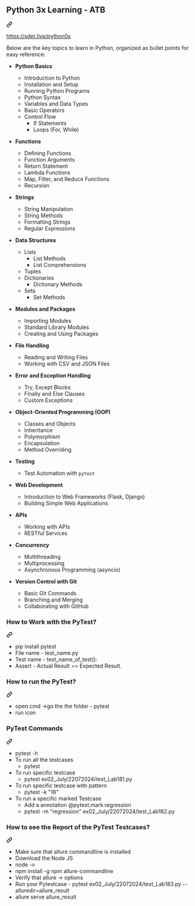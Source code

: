 <div class="Box-sc-g0xbh4-0 bJMeLZ js-snippet-clipboard-copy-unpositioned" data-hpc="true"><article class="markdown-body entry-content container-lg" itemprop="text"><div class="markdown-heading" dir="auto"><h1 tabindex="-1" class="heading-element" dir="auto">Python 3x Learning - ATB</h1><a id="user-content-python-3x-learning---atb" class="anchor" aria-label="Permalink: Python 3x Learning - ATB" href="#python-3x-learning---atb"><svg class="octicon octicon-link" viewBox="0 0 16 16" version="1.1" width="16" height="16" aria-hidden="true"><path d="m7.775 3.275 1.25-1.25a3.5 3.5 0 1 1 4.95 4.95l-2.5 2.5a3.5 3.5 0 0 1-4.95 0 .751.751 0 0 1 .018-1.042.751.751 0 0 1 1.042-.018 1.998 1.998 0 0 0 2.83 0l2.5-2.5a2.002 2.002 0 0 0-2.83-2.83l-1.25 1.25a.751.751 0 0 1-1.042-.018.751.751 0 0 1-.018-1.042Zm-4.69 9.64a1.998 1.998 0 0 0 2.83 0l1.25-1.25a.751.751 0 0 1 1.042.018.751.751 0 0 1 .018 1.042l-1.25 1.25a3.5 3.5 0 1 1-4.95-4.95l2.5-2.5a3.5 3.5 0 0 1 4.95 0 .751.751 0 0 1-.018 1.042.751.751 0 0 1-1.042.018 1.998 1.998 0 0 0-2.83 0l-2.5 2.5a1.998 1.998 0 0 0 0 2.83Z"></path></svg></a></div>
<p dir="auto"><a href="https://sdet.live/python0x" rel="nofollow">https://sdet.live/python0x</a></p>
<p dir="auto">Below are the key topics to learn in Python, organized as bullet points for easy reference:</p>
<ul dir="auto">
<li>
<p dir="auto"><strong>Python Basics</strong></p>
<ul dir="auto">
<li>Introduction to Python</li>
<li>Installation and Setup</li>
<li>Running Python Programs</li>
<li>Python Syntax</li>
<li>Variables and Data Types</li>
<li>Basic Operators</li>
<li>Control Flow
<ul dir="auto">
<li>If Statements</li>
<li>Loops (For, While)</li>
</ul>
</li>
</ul>
</li>
<li>
<p dir="auto"><strong>Functions</strong></p>
<ul dir="auto">
<li>Defining Functions</li>
<li>Function Arguments</li>
<li>Return Statement</li>
<li>Lambda Functions</li>
<li>Map, Filter, and Reduce Functions</li>
<li>Recursion</li>
</ul>
</li>
<li>
<p dir="auto"><strong>Strings</strong></p>
<ul dir="auto">
<li>String Manipulation</li>
<li>String Methods</li>
<li>Formatting Strings</li>
<li>Regular Expressions</li>
</ul>
</li>
<li>
<p dir="auto"><strong>Data Structures</strong></p>
<ul dir="auto">
<li>Lists
<ul dir="auto">
<li>List Methods</li>
<li>List Comprehensions</li>
</ul>
</li>
<li>Tuples</li>
<li>Dictionaries
<ul dir="auto">
<li>Dictionary Methods</li>
</ul>
</li>
<li>Sets
<ul dir="auto">
<li>Set Methods</li>
</ul>
</li>
</ul>
</li>
<li>
<p dir="auto"><strong>Modules and Packages</strong></p>
<ul dir="auto">
<li>Importing Modules</li>
<li>Standard Library Modules</li>
<li>Creating and Using Packages</li>
</ul>
</li>
<li>
<p dir="auto"><strong>File Handling</strong></p>
<ul dir="auto">
<li>Reading and Writing Files</li>
<li>Working with CSV and JSON Files</li>
</ul>
</li>
<li>
<p dir="auto"><strong>Error and Exception Handling</strong></p>
<ul dir="auto">
<li>Try, Except Blocks</li>
<li>Finally and Else Clauses</li>
<li>Custom Exceptions</li>
</ul>
</li>
<li>
<p dir="auto"><strong>Object-Oriented Programming (OOP)</strong></p>
<ul dir="auto">
<li>Classes and Objects</li>
<li>Inheritance</li>
<li>Polymorphism</li>
<li>Encapsulation</li>
<li>Method Overriding</li>
</ul>
</li>
<li>
<p dir="auto"><strong>Testing</strong></p>
<ul dir="auto">
<li>Test Automation with <code>pytest</code></li>
</ul>
</li>
<li>
<p dir="auto"><strong>Web Development</strong></p>
<ul dir="auto">
<li>Introduction to Web Frameworks (Flask, Django)</li>
<li>Building Simple Web Applications</li>
</ul>
</li>
<li>
<p dir="auto"><strong>APIs</strong></p>
<ul dir="auto">
<li>Working with APIs</li>
<li>RESTful Services</li>
</ul>
</li>
<li>
<p dir="auto"><strong>Concurrency</strong></p>
<ul dir="auto">
<li>Multithreading</li>
<li>Multiprocessing</li>
<li>Asynchronous Programming (asyncio)</li>
</ul>
</li>
<li>
<p dir="auto"><strong>Version Control with Git</strong></p>
<ul dir="auto">
<li>Basic Git Commands</li>
<li>Branching and Merging</li>
<li>Collaborating with GitHub</li>
</ul>
</li>
</ul>
<div class="markdown-heading" dir="auto"><h3 tabindex="-1" class="heading-element" dir="auto">How to Work with the PyTest?</h3><a id="user-content-how-to-work-with-the-pytest" class="anchor" aria-label="Permalink: How to Work with the PyTest?" href="#how-to-work-with-the-pytest"><svg class="octicon octicon-link" viewBox="0 0 16 16" version="1.1" width="16" height="16" aria-hidden="true"><path d="m7.775 3.275 1.25-1.25a3.5 3.5 0 1 1 4.95 4.95l-2.5 2.5a3.5 3.5 0 0 1-4.95 0 .751.751 0 0 1 .018-1.042.751.751 0 0 1 1.042-.018 1.998 1.998 0 0 0 2.83 0l2.5-2.5a2.002 2.002 0 0 0-2.83-2.83l-1.25 1.25a.751.751 0 0 1-1.042-.018.751.751 0 0 1-.018-1.042Zm-4.69 9.64a1.998 1.998 0 0 0 2.83 0l1.25-1.25a.751.751 0 0 1 1.042.018.751.751 0 0 1 .018 1.042l-1.25 1.25a3.5 3.5 0 1 1-4.95-4.95l2.5-2.5a3.5 3.5 0 0 1 4.95 0 .751.751 0 0 1-.018 1.042.751.751 0 0 1-1.042.018 1.998 1.998 0 0 0-2.83 0l-2.5 2.5a1.998 1.998 0 0 0 0 2.83Z"></path></svg></a></div>
<ul dir="auto">
<li>pip install pytest</li>
<li>File name - test_name.py</li>
<li>Test name - test_name_of_test():</li>
<li>Assert - Actual Result == Expected Result.</li>
</ul>
<div class="markdown-heading" dir="auto"><h3 tabindex="-1" class="heading-element" dir="auto">How to run the PyTest?</h3><a id="user-content-how-to-run-the-pytest" class="anchor" aria-label="Permalink: How to run the PyTest?" href="#how-to-run-the-pytest"><svg class="octicon octicon-link" viewBox="0 0 16 16" version="1.1" width="16" height="16" aria-hidden="true"><path d="m7.775 3.275 1.25-1.25a3.5 3.5 0 1 1 4.95 4.95l-2.5 2.5a3.5 3.5 0 0 1-4.95 0 .751.751 0 0 1 .018-1.042.751.751 0 0 1 1.042-.018 1.998 1.998 0 0 0 2.83 0l2.5-2.5a2.002 2.002 0 0 0-2.83-2.83l-1.25 1.25a.751.751 0 0 1-1.042-.018.751.751 0 0 1-.018-1.042Zm-4.69 9.64a1.998 1.998 0 0 0 2.83 0l1.25-1.25a.751.751 0 0 1 1.042.018.751.751 0 0 1 .018 1.042l-1.25 1.25a3.5 3.5 0 1 1-4.95-4.95l2.5-2.5a3.5 3.5 0 0 1 4.95 0 .751.751 0 0 1-.018 1.042.751.751 0 0 1-1.042.018 1.998 1.998 0 0 0-2.83 0l-2.5 2.5a1.998 1.998 0 0 0 0 2.83Z"></path></svg></a></div>
<ul dir="auto">
<li>open cmd -&gt;go the the folder - pytest</li>
<li>run icon</li>
</ul>
<div class="markdown-heading" dir="auto"><h3 tabindex="-1" class="heading-element" dir="auto">PyTest Commands</h3><a id="user-content-pytest-commands" class="anchor" aria-label="Permalink: PyTest Commands" href="#pytest-commands"><svg class="octicon octicon-link" viewBox="0 0 16 16" version="1.1" width="16" height="16" aria-hidden="true"><path d="m7.775 3.275 1.25-1.25a3.5 3.5 0 1 1 4.95 4.95l-2.5 2.5a3.5 3.5 0 0 1-4.95 0 .751.751 0 0 1 .018-1.042.751.751 0 0 1 1.042-.018 1.998 1.998 0 0 0 2.83 0l2.5-2.5a2.002 2.002 0 0 0-2.83-2.83l-1.25 1.25a.751.751 0 0 1-1.042-.018.751.751 0 0 1-.018-1.042Zm-4.69 9.64a1.998 1.998 0 0 0 2.83 0l1.25-1.25a.751.751 0 0 1 1.042.018.751.751 0 0 1 .018 1.042l-1.25 1.25a3.5 3.5 0 1 1-4.95-4.95l2.5-2.5a3.5 3.5 0 0 1 4.95 0 .751.751 0 0 1-.018 1.042.751.751 0 0 1-1.042.018 1.998 1.998 0 0 0-2.83 0l-2.5 2.5a1.998 1.998 0 0 0 0 2.83Z"></path></svg></a></div>
<ul dir="auto">
<li>pytest -h</li>
<li>To run all the testcases
<ul dir="auto">
<li>pytest</li>
</ul>
</li>
<li>To run specific testcase
<ul dir="auto">
<li>pytest ex02_July/22072024/test_Lab181.py</li>
</ul>
</li>
<li>To run specific testcase with pattern
<ul dir="auto">
<li>pytest -k "18"</li>
</ul>
</li>
<li>To run a specific marked Testcase
<ul dir="auto">
<li>Add a annotation @pytest.mark.regression</li>
<li>pytest -m "regression" ex02_July/22072024/test_Lab182.py</li>
</ul>
</li>
</ul>
<div class="markdown-heading" dir="auto"><h3 tabindex="-1" class="heading-element" dir="auto">How to see the Report of the PyTest Testcases?</h3><a id="user-content-how-to-see-the-report-of-the-pytest-testcases" class="anchor" aria-label="Permalink: How to see the Report of the PyTest Testcases?" href="#how-to-see-the-report-of-the-pytest-testcases"><svg class="octicon octicon-link" viewBox="0 0 16 16" version="1.1" width="16" height="16" aria-hidden="true"><path d="m7.775 3.275 1.25-1.25a3.5 3.5 0 1 1 4.95 4.95l-2.5 2.5a3.5 3.5 0 0 1-4.95 0 .751.751 0 0 1 .018-1.042.751.751 0 0 1 1.042-.018 1.998 1.998 0 0 0 2.83 0l2.5-2.5a2.002 2.002 0 0 0-2.83-2.83l-1.25 1.25a.751.751 0 0 1-1.042-.018.751.751 0 0 1-.018-1.042Zm-4.69 9.64a1.998 1.998 0 0 0 2.83 0l1.25-1.25a.751.751 0 0 1 1.042.018.751.751 0 0 1 .018 1.042l-1.25 1.25a3.5 3.5 0 1 1-4.95-4.95l2.5-2.5a3.5 3.5 0 0 1 4.95 0 .751.751 0 0 1-.018 1.042.751.751 0 0 1-1.042.018 1.998 1.998 0 0 0-2.83 0l-2.5 2.5a1.998 1.998 0 0 0 0 2.83Z"></path></svg></a></div>
<ul dir="auto">
<li>Make sure that allure commandline is installed</li>
<li>Download the Node JS</li>
<li>node -v</li>
<li>npm install -g npm allure-commandline</li>
<li>Verify that allure -&gt; options</li>
<li>Run your Pytestcase - pytest ex02_July/22072024/test_Lab183.py --alluredir=allure_result</li>
<li>allure serve allure_result</li>
</ul>
</article></div>
